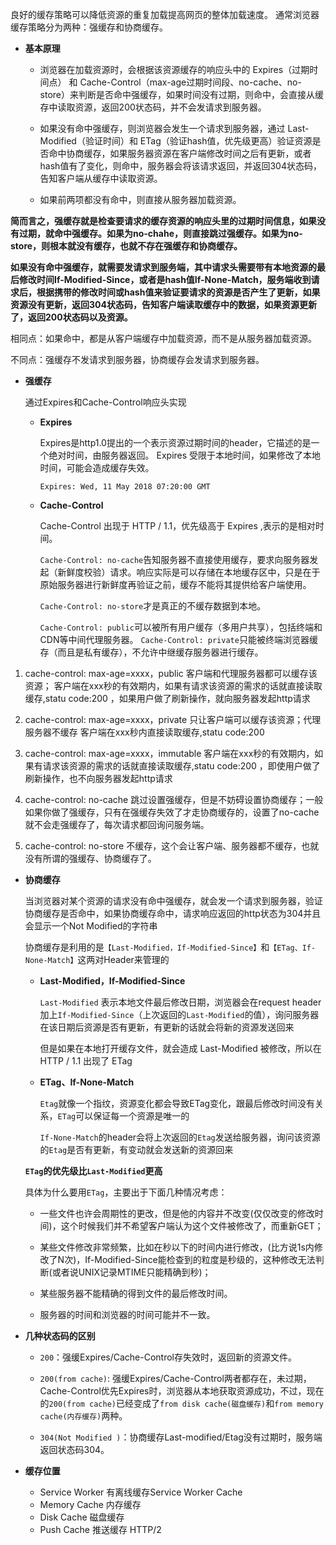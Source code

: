 良好的缓存策略可以降低资源的重复加载提高网页的整体加载速度。
通常浏览器缓存策略分为两种：强缓存和协商缓存。

* **基本原理**
  
  * 浏览器在加载资源时，会根据该资源缓存的响应头中的 Expires（过期时间点） 和 Cache-Control（max-age过期时间段、no-cache、no-store）来判断是否命中强缓存，如果时间没有过期，则命中，会直接从缓存中读取资源，返回200状态码，并不会发请求到服务器。
  
  * 如果没有命中强缓存，则浏览器会发生一个请求到服务器，通过 Last-Modified（验证时间）和 ETag（验证hash值，优先级更高）验证资源是否命中协商缓存，如果服务器资源在客户端修改时间之后有更新，或者hash值有了变化，则命中，服务器会将该请求返回，并返回304状态码，告知客户端从缓存中读取资源。
  
  * 如果前两项都没有命中，则直接从服务器加载资源。
  
    

**简而言之，强缓存就是检查要请求的缓存资源的响应头里的过期时间信息，如果没有过期，就命中强缓存。如果为no-chahe，则直接跳过强缓存。如果为no-store，则根本就没有缓存，也就不存在强缓存和协商缓存。**

**如果没有命中强缓存，就需要发请求到服务端，其中请求头需要带有本地资源的最后修改时间If-Modified-Since，或者是hash值If-None-Match，服务端收到请求后，根据携带的修改时间或hash值来验证要请求的资源是否产生了更新，如果资源没有更新，返回304状态码，告知客户端读取缓存中的数据，如果资源更新了，返回200状态码以及资源。**



相同点：如果命中，都是从客户端缓存中加载资源，而不是从服务器加载资源。

不同点：强缓存不发请求到服务器，协商缓存会发请求到服务器。



* **强缓存**

  通过Expires和Cache-Control响应头实现

  * **Expires**

    Expires是http1.0提出的一个表示资源过期时间的header，它描述的是一个绝对时间，由服务器返回。
    Expires 受限于本地时间，如果修改了本地时间，可能会造成缓存失效。

    `Expires: Wed, 11 May 2018 07:20:00 GMT`

  * **Cache-Control**

    Cache-Control 出现于 HTTP / 1.1，优先级高于 Expires ,表示的是相对时间。

    `Cache-Control: no-cache`告知服务器不直接使用缓存，要求向服务器发起（新鲜度校验）请求。响应实际是可以存储在本地缓存区中，只是在于原始服务器进行新鲜度再验证之前，缓存不能将其提供给客户端使用。

    `Cache-Control: no-store`才是真正的不缓存数据到本地。
    
    `Cache-Control: public`可以被所有用户缓存（多用户共享），包括终端和CDN等中间代理服务器。
    `Cache-Control: private`只能被终端浏览器缓存（而且是私有缓存），不允许中继缓存服务器进行缓存。

1. cache-control: max-age=xxxx，public
   客户端和代理服务器都可以缓存该资源；
   客户端在xxx秒的有效期内，如果有请求该资源的需求的话就直接读取缓存,statu code:200 ，如果用户做了刷新操作，就向服务器发起http请求

2. cache-control: max-age=xxxx，private
   只让客户端可以缓存该资源；代理服务器不缓存
   客户端在xxx秒内直接读取缓存,statu code:200

3. cache-control: max-age=xxxx，immutable
   客户端在xxx秒的有效期内，如果有请求该资源的需求的话就直接读取缓存,statu code:200 ，即使用户做了刷新操作，也不向服务器发起http请求

4. cache-control: no-cache
   跳过设置强缓存，但是不妨碍设置协商缓存；一般如果你做了强缓存，只有在强缓存失效了才走协商缓存的，设置了no-cache就不会走强缓存了，每次请求都回询问服务端。

5. cache-control: no-store
   不缓存，这个会让客户端、服务器都不缓存，也就没有所谓的强缓存、协商缓存了。

   

* **协商缓存**

  当浏览器对某个资源的请求没有命中强缓存，就会发一个请求到服务器，验证协商缓存是否命中，如果协商缓存命中，请求响应返回的http状态为304并且会显示一个Not Modified的字符串

  协商缓存是利用的是`【Last-Modified，If-Modified-Since】`和`【ETag、If-None-Match】`这两对Header来管理的

  * **Last-Modified，If-Modified-Since**

    `Last-Modified` 表示本地文件最后修改日期，浏览器会在request header加上`If-Modified-Since`（上次返回的`Last-Modified`的值），询问服务器在该日期后资源是否有更新，有更新的话就会将新的资源发送回来

    但是如果在本地打开缓存文件，就会造成 Last-Modified 被修改，所以在 HTTP / 1.1 出现了 ETag

  * **ETag、If-None-Match**

    `Etag`就像一个指纹，资源变化都会导致ETag变化，跟最后修改时间没有关系，`ETag`可以保证每一个资源是唯一的

    `If-None-Match`的header会将上次返回的`Etag`发送给服务器，询问该资源的`Etag`是否有更新，有变动就会发送新的资源回来

    

  **`ETag`的优先级比`Last-Modified`更高**

  具体为什么要用`ETag`，主要出于下面几种情况考虑：

  - 一些文件也许会周期性的更改，但是他的内容并不改变(仅仅改变的修改时间)，这个时候我们并不希望客户端认为这个文件被修改了，而重新GET；

  - 某些文件修改非常频繁，比如在秒以下的时间内进行修改，(比方说1s内修改了N次)，If-Modified-Since能检查到的粒度是秒级的，这种修改无法判断(或者说UNIX记录MTIME只能精确到秒)；

  - 某些服务器不能精确的得到文件的最后修改时间。

  - 服务器的时间和浏览器的时间可能并不一致。

    

* **几种状态码的区别**

  * `200`：强缓Expires/Cache-Control存失效时，返回新的资源文件。
  
  * `200(from cache)`: 强缓Expires/Cache-Control两者都存在，未过期，Cache-Control优先Expires时，浏览器从本地获取资源成功，不过，现在的`200(from cache)`已经变成了`from disk cache(磁盘缓存)`和`from memory cache(内存缓存)`两种。

  * `304(Not Modified )`：协商缓存Last-modified/Etag没有过期时，服务端返回状态码304。
  
    
  
* **缓存位置**
  * Service Worker 有离线缓存Service Worker Cache
  * Memory Cache 内存缓存
  * Disk Cache 磁盘缓存
  * Push Cache 推送缓存 HTTP/2

